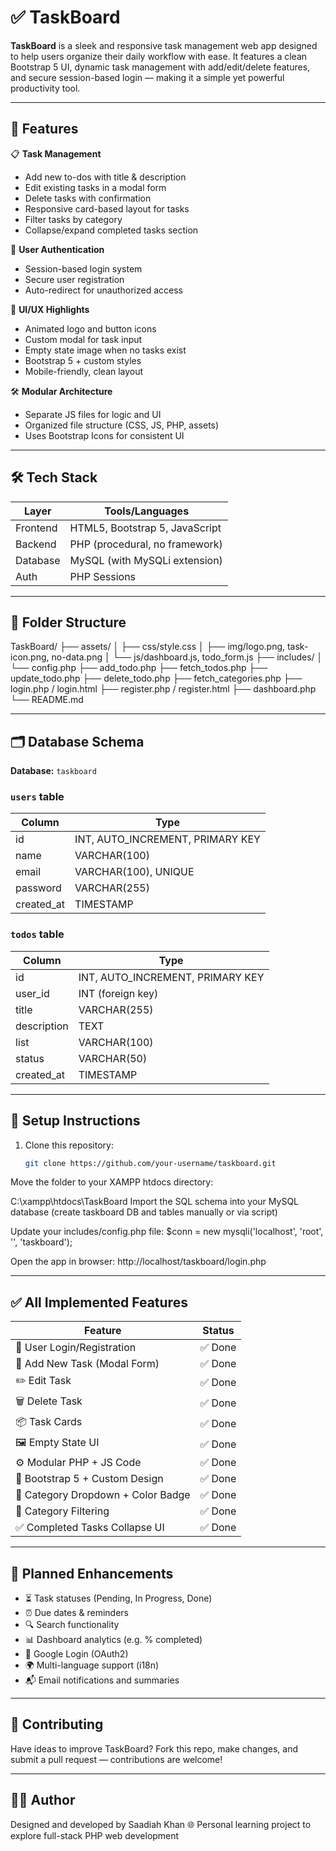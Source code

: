 # ✅ TaskBoard

**TaskBoard** is a sleek and responsive task management web app designed to help users organize their daily workflow with ease. It features a clean Bootstrap 5 UI, dynamic task management with add/edit/delete features, and secure session-based login — making it a simple yet powerful productivity tool.

---

## 🚀 Features

📋 **Task Management**
- Add new to-dos with title & description
- Edit existing tasks in a modal form
- Delete tasks with confirmation
- Responsive card-based layout for tasks
- Filter tasks by category
- Collapse/expand completed tasks section

🔐 **User Authentication**
- Session-based login system
- Secure user registration
- Auto-redirect for unauthorized access

🎨 **UI/UX Highlights**
- Animated logo and button icons
- Custom modal for task input
- Empty state image when no tasks exist
- Bootstrap 5 + custom styles
- Mobile-friendly, clean layout

🛠️ **Modular Architecture**
- Separate JS files for logic and UI
- Organized file structure (CSS, JS, PHP, assets)
- Uses Bootstrap Icons for consistent UI

---

## 🛠️ Tech Stack

| Layer       | Tools/Languages              |
|-------------|------------------------------|
| Frontend    | HTML5, Bootstrap 5, JavaScript |
| Backend     | PHP (procedural, no framework) |
| Database    | MySQL (with MySQLi extension)  |
| Auth        | PHP Sessions                  |

---

## 📁 Folder Structure

TaskBoard/
├── assets/
│ ├── css/style.css
│ ├── img/logo.png, task-icon.png, no-data.png
│ └── js/dashboard.js, todo_form.js
├── includes/
│ └── config.php
├── add_todo.php
├── fetch_todos.php
├── update_todo.php
├── delete_todo.php
├── fetch_categories.php
├── login.php / login.html
├── register.php / register.html
├── dashboard.php
└── README.md

---

## 🗂️ Database Schema

**Database:** `taskboard`

### `users` table
| Column       | Type         |
|--------------|--------------|
| id           | INT, AUTO_INCREMENT, PRIMARY KEY |
| name         | VARCHAR(100) |
| email        | VARCHAR(100), UNIQUE |
| password     | VARCHAR(255) |
| created_at   | TIMESTAMP    |

### `todos` table
| Column       | Type         |
|--------------|--------------|
| id           | INT, AUTO_INCREMENT, PRIMARY KEY |
| user_id      | INT (foreign key)             |
| title        | VARCHAR(255)                  |
| description  | TEXT                          |
| list         | VARCHAR(100)                  |
| status       | VARCHAR(50)                   |
| created_at   | TIMESTAMP                     |

---

## 🧪 Setup Instructions

1. Clone this repository:
   ```bash
   git clone https://github.com/your-username/taskboard.git
Move the folder to your XAMPP htdocs directory:

C:\xampp\htdocs\TaskBoard
Import the SQL schema into your MySQL database (create taskboard DB and tables manually or via script)

Update your includes/config.php file:
$conn = new mysqli('localhost', 'root', '', 'taskboard');

Open the app in browser:
http://localhost/taskboard/login.php

---

## ✅ All Implemented Features
| Feature                            | Status |
| ---------------------------------- | ------ |
| 🔐 User Login/Registration         | ✅ Done |
| 📝 Add New Task (Modal Form)       | ✅ Done |
| ✏️ Edit Task                       | ✅ Done |
| 🗑️ Delete Task                    | ✅ Done |
| 📦 Task Cards                      | ✅ Done |
| 🖼️ Empty State UI                 | ✅ Done |
| ⚙️ Modular PHP + JS Code           | ✅ Done |
| 🎨 Bootstrap 5 + Custom Design     | ✅ Done |
| 📂 Category Dropdown + Color Badge | ✅ Done |
| 📁 Category Filtering              | ✅ Done |
| ✅ Completed Tasks Collapse UI      | ✅ Done |

---

## 🔮 Planned Enhancements
- ⏳ Task statuses (Pending, In Progress, Done)
- ⏰ Due dates & reminders
- 🔍 Search functionality
- 📊 Dashboard analytics (e.g. % completed)
- 🧩 Google Login (OAuth2)
- 🌍 Multi-language support (i18n)
- 📬 Email notifications and summaries

---

## 🤝 Contributing
Have ideas to improve TaskBoard?
Fork this repo, make changes, and submit a pull request — contributions are welcome!

---

## 🧑‍💻 Author
Designed and developed by Saadiah Khan
🌐 Personal learning project to explore full-stack PHP web development